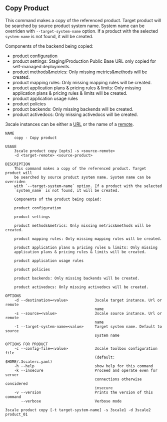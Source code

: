 ## Copy Product

This command makes a copy of the referenced product.
Target product will be searched by source product system name.
System name can be overriden with `--target-system-name` option.
If a product with the selected `system-name` is not found, it will be created.

Components of the backend being copied:
* product configuration
* product settings: Staging/Production Public Base URL only copied for self-managed deployments.
* product methods&metrics: Only missing metrics&methods will be created.
* product mapping rules: Only missing mapping rules will be created.
* product application plans & pricing rules & limits: Only missing application plans & pricing rules & limits will be created.
* product application usage rules
* product policies
* product backends: Only missing backends will be created.
* product activedocs: Only missing activedocs will be created.

3scale instances can be either a [URL](docs/remotes.md#remote-urls) or the name of a [remote](docs/remotes.md).

```shell
NAME
    copy - Copy product

USAGE
    3scale product copy [opts] -s <source-remote>
    -d <target-remote> <source-product>

DESCRIPTION
    This command makes a copy of the referenced product. Target product will
    be searched by source product system name. System name can be overriden
    with `--target-system-name` option. If a product with the selected
    `system_name` is not found, it will be created.

    Components of the product being copied:

    product configuration

    product settings

    product methods&metrics: Only missing metrics&methods will be created.

    product mapping rules: Only missing mapping rules will be created.

    product application plans & pricing rules & limits: Only missing
    application plans & pricing rules & limits will be created.

    product application usage rules

    product policies

    product backends: Only missing backends will be created.

    product activedocs: Only missing activedocs will be created.

OPTIONS
    -d --destination=<value>            3scale target instance. Url or remote
                                        name
    -s --source=<value>                 3scale source instance. Url or remote
                                        name
    -t --target-system-name=<value>     Target system name. Default to source
                                        system name

OPTIONS FOR PRODUCT
    -c --config-file=<value>            3scale toolbox configuration file
                                        (default: $HOME/.3scalerc.yaml)
    -h --help                           show help for this command
    -k --insecure                       Proceed and operate even for server
                                        connections otherwise considered
                                        insecure
    -v --version                        Prints the version of this command
       --verbose                        Verbose mode

```

```shell
3scale product copy [-t target-system-name] -s 3scale1 -d 3scale2 product_01
```
